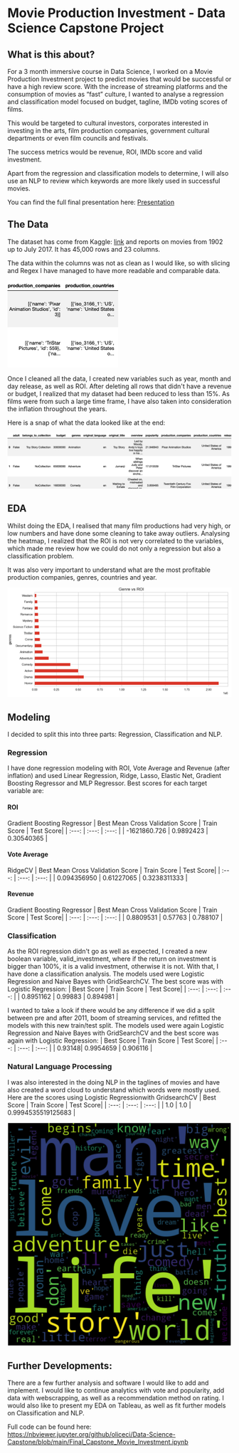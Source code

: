 # Movie Production Investment - Data Science Capstone Project
## What is this about?
For a 3 month immersive course in Data Science, I worked on a Movie Production Investment project to predict movies that would be successful or have a high review score. With the increase of streaming platforms and the consumption of movies as “fast” culture, I wanted to analyse a regression and classification model focused on budget, tagline, IMDb voting scores of films.

This would be targeted to cultural investors, corporates interested in investing in the arts, film production companies, government cultural departments or even film councils and festivals.

The success metrics would be revenue, ROI, IMDb score and valid investment.

Apart from the regression and classification models to determine, I will also use an NLP to review which keywords are more likely used in successful movies.

You can find the full final presentation here: [Presentation](https://drive.google.com/file/d/1rfKJkJqsqfTKAZKuD4svi4Vcsq7eqrM4/view?usp=sharing)

## The Data
The dataset has come from Kaggle: [link](https://www.kaggle.com/rounakbanik/the-movies-dataset?select=movies_metadata.csv) and reports on movies from 1902 up to July 2017. It has 45,000 rows and 23 columns.

The data within the columns was not as clean as I would like, so with slicing and Regex I have managed to have more readable and comparable data. 

![](column_clean.png)

Once I cleaned all the data, I created new variables such as year, month and day release, as well as ROI. After deleting all rows that didn't have a revenue or budget, I realized that my dataset had been reduced to less than 15%. As films were from such a large time frame, I have also taken into consideration the inflation throughout the years.

Here is a snap of what the data looked like at the end:

![](column_end_clean.png)

## EDA
Whilst doing the EDA, I realised that many film productions had very high, or low numbers and have done some cleaning to take away outliers. Analysing the heatmap, I realized that the ROI is not very correlated to the variables, which made me review how we could do not only a regression but also a classification problem. 

It was also very important to understand what are the most profitable production companies, genres, countries and year. 

![](EDA_genres.png)

## Modeling
I decided to split this into three parts: Regression, Classification and NLP.

### Regression
I have done regression modeling with ROI, Vote Average and Revenue (after inflation) and used Linear Regression, Ridge, Lasso, Elastic Net, Gradient Boosting Regressor and MLP Regressor. Best scores for each target variable are:

#### ROI
Gradient Boosting Regressor
| Best Mean Cross Validation Score | Train Score | Test Score|
| :---: | :---: | :---: |
| -1621860.726 | 0.9892423 | 0.30540365 |


#### Vote Average
RidgeCV
| Best Mean Cross Validation Score | Train Score | Test Score|
| :---: | :---: | :---: |
| 0.094356950 | 0.61227065 | 0.3238311333 |


#### Revenue
Gradient Boosting Regressor
| Best Mean Cross Validation Score | Train Score | Test Score|
| :---: | :---: | :---: |
| 0.8809531 | 0.57763 | 0.788107 |


### Classification
As the ROI regression didn't go as well as expected, I created a new boolean variable, valid_investment, where if the return on investment is bigger than 100%, it is a valid investment, otherwise it is not. With that, I have done a classification analysis. The models used were Logistic Regression and Naive Bayes with GridSearchCV. The best score was with Logistic Regression:
| Best Score | Train Score | Test Score|
| :---: | :---: | :---: |
| 0.8951162 |  0.99883 | 0.894981 |

I wanted to take a look if there would be any difference if we did a split between pre and after 2011, boom of streaming services, and refitted the models with this new train/test split. The models used were again Logistic Regression and Naive Bayes with GridSearchCV and the best score was again with Logistic Regression:
| Best Score | Train Score | Test Score|
| :---: | :---: | :---: |
| 0.93148| 0.9954659 | 0.906116 |

### Natural Language Processing
I was also interested in the doing NLP in the taglines of movies and have also created a word cloud to understand which words were mostly used. 
Here are the scores using Logistic Regressionwith GridsearchCV
| Best Score | Train Score | Test Score|
| :---: | :---: | :---: |
| 1.0 | 1.0 | 0.9994535519125683 |

![](word_cloud.png)

## Further Developments:
There are a few further analysis and software I would like to add and implement. I would like to continue analytics with vote and popularity, add data with webscrapping, as well as a recommendation method on rating. I would also like to present my EDA on Tableau, as well as fit further models on Classification and NLP.

Full code can be found here: 
https://nbviewer.jupyter.org/github/oliceci/Data-Science-Capstone/blob/main/Final_Capstone_Movie_Investment.ipynb
